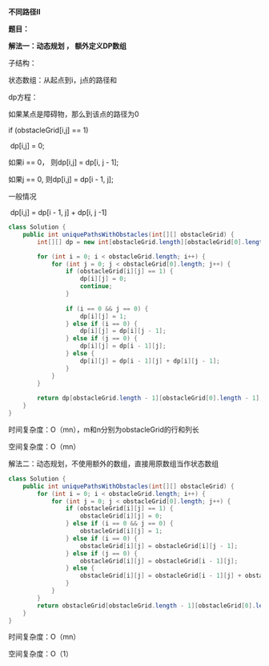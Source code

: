 **不同路径II**

**题目：**

**解法一：动态规划 ， 额外定义DP数组**

子结构：

状态数组：从起点到i，j点的路径和

dp方程： 

如果某点是障碍物，那么到该点的路径为0

if (obstacleGrid[i,j] == 1)

​	dp[i,j] = 0;  

如果i == 0， 则dp[i,j] = dp[i, j - 1];

如果j == 0,    则dp[i,j] = dp[i - 1, j];

一般情况

​    dp[i,j] = dp[i - 1, j] + dp[i, j -1]

```java
class Solution {
    public int uniquePathsWithObstacles(int[][] obstacleGrid) {
        int[][] dp = new int[obstacleGrid.length][obstacleGrid[0].length];

        for (int i = 0; i < obstacleGrid.length; i++) {
            for (int j = 0; j < obstacleGrid[0].length; j++) {
                if (obstacleGrid[i][j] == 1) {
                    dp[i][j] = 0;
                    continue;
                }
                
                if (i == 0 && j == 0) {
                    dp[i][j] = 1;
                } else if (i == 0) {
                    dp[i][j] = dp[i][j - 1];
                } else if (j == 0) {
                    dp[i][j] = dp[i - 1][j];
                } else {
                    dp[i][j] = dp[i - 1][j] + dp[i][j - 1];
                }
            }
        }
        
        return dp[obstacleGrid.length - 1][obstacleGrid[0].length - 1];
    }
}
```

时间复杂度：O（mn），m和n分别为obstacleGrid的行和列长

空间复杂度：O（mn）

解法二：动态规划，不使用额外的数组，直接用原数组当作状态数组

```java
class Solution {
    public int uniquePathsWithObstacles(int[][] obstacleGrid) {
        for (int i = 0; i < obstacleGrid.length; i++) {
            for (int j = 0; j < obstacleGrid[0].length; j++) {
                if (obstacleGrid[i][j] == 1) {
                    obstacleGrid[i][j] = 0;
                } else if (i == 0 && j == 0) {
                    obstacleGrid[i][j] = 1;
                } else if (i == 0) {
                    obstacleGrid[i][j] = obstacleGrid[i][j - 1];
                } else if (j == 0) {
                    obstacleGrid[i][j] = obstacleGrid[i - 1][j];
                } else {
                    obstacleGrid[i][j] = obstacleGrid[i - 1][j] + obstacleGrid[i][j - 1];
                }
            }
        }
        return obstacleGrid[obstacleGrid.length - 1][obstacleGrid[0].length - 1];
    }
}
```

时间复杂度：O（mn）

空间复杂度：O（1）